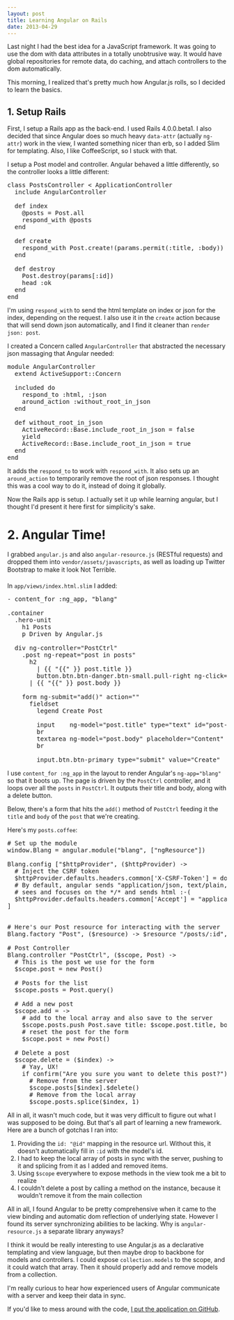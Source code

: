 ```yaml
---
layout: post
title: Learning Angular on Rails
date: 2013-04-29
---
```


Last night I had the best idea for a JavaScript framework. It was going to use the dom with data attributes in a totally unobtrusive way. It would have global repositories for remote data, do caching, and attach controllers to the dom automatically.

This morning, I realized that's pretty much how Angular.js rolls, so I decided to learn the basics.

## 1. Setup Rails

First, I setup a Rails app as the back-end. I used Rails 4.0.0.beta1. I also decided that since Angular does so much heavy `data-attr` (actually `ng-attr`) work in the view, I wanted something nicer than erb, so I added Slim for templating. Also, I like CoffeeScript, so I stuck with that.

I setup a Post model and controller. Angular behaved a little differently, so the controller looks a little different:

<pre class='prettyprint'>
class PostsController < ApplicationController
  include AngularController

  def index
    @posts = Post.all
    respond_with @posts
  end

  def create
    respond_with Post.create!(params.permit(:title, :body))
  end

  def destroy
    Post.destroy(params[:id])
    head :ok
  end
end
</pre>

I'm using `respond_with` to send the html template on index or json for the index, depending on the request. I also use it in the `create` action because that will send down json automatically, and I find it cleaner than `render json: post`.

I created a Concern called `AngularController` that abstracted the necessary json massaging that Angular needed:

<pre class="prettyprint">
module AngularController
  extend ActiveSupport::Concern

  included do
    respond_to :html, :json
    around_action :without_root_in_json
  end

  def without_root_in_json
    ActiveRecord::Base.include_root_in_json = false
    yield
    ActiveRecord::Base.include_root_in_json = true
  end
end
</pre>

It adds the `respond_to` to work with `respond_with`. It also sets up an `around_action` to temporarily remove the root of json responses. I thought this was a cool way to do it, instead of doing it globally.

Now the Rails app is setup. I actually set it up while learning angular, but I thought I'd present it here first for simplicity's sake.

# 2. Angular Time!

I grabbed `angular.js` and also `angular-resource.js` (RESTful requests) and dropped them into `vendor/assets/javascripts`, as well as loading up Twitter Bootstrap to make it look Not Terrible&#0153;.

In `app/views/index.html.slim` I added:

<pre class='prettyprint'>
- content_for :ng_app, "blang"

.container
  .hero-unit
    h1 Posts
    p Driven by Angular.js

  div ng-controller="PostCtrl"
    .post ng-repeat="post in posts"
      h2 
        | {{ "{{" }} post.title }}
        button.btn.btn-danger.btn-small.pull-right ng-click="delete($index)" &times;
      | {{ "{{" }} post.body }}

    form ng-submit="add()" action=""
      fieldset
        legend Create Post
        
        input    ng-model="post.title" type="text" id="post-title" placeholder="Title"
        br
        textarea ng-model="post.body" placeholder="Content" rows="4" columns="40"
        br

        input.btn.btn-primary type="submit" value="Create"
</pre>

I use `content_for :ng_app` in the layout to render Angular's `ng-app="blang"` so that it boots up. The page is driven by the `PostCtrl` controller, and it loops over all the `posts` in `PostCtrl`. It outputs their title and body, along with a delete button.

Below, there's a form that hits the `add()` method of `PostCtrl` feeding it the `title` and `body` of the `post` that we're creating.

Here's my `posts.coffee`:

<pre class='prettyprint'>
# Set up the module
window.Blang = angular.module("blang", ["ngResource"])

Blang.config ["$httpProvider", ($httpProvider) ->
  # Inject the CSRF token
  $httpProvider.defaults.headers.common['X-CSRF-Token'] = document.getElementsByName("csrf-token")[0].content
  # By default, angular sends "application/json, text/plain, */*" which rails
  # sees and focuses on the */* and sends html :-(
  $httpProvider.defaults.headers.common['Accept'] = "application/json"
]


# Here's our Post resource for interacting with the server
Blang.factory "Post", ($resource) -> $resource "/posts/:id", id: "@id"

# Post Controller
Blang.controller "PostCtrl", ($scope, Post) ->
  # This is the post we use for the form
  $scope.post = new Post()

  # Posts for the list
  $scope.posts = Post.query()

  # Add a new post
  $scope.add = ->
    # add to the local array and also save to the server
    $scope.posts.push Post.save title: $scope.post.title, body: $scope.post.body
    # reset the post for the form
    $scope.post = new Post()

  # Delete a post
  $scope.delete = ($index) ->
    # Yay, UX!
    if confirm("Are you sure you want to delete this post?")
      # Remove from the server
      $scope.posts[$index].$delete()
      # Remove from the local array
      $scope.posts.splice($index, 1)
</pre>

All in all, it wasn't much code, but it was very difficult to figure out what I was supposed to be doing. But that's all part of learning a new framework. Here are a bunch of gotchas I ran into:

1. Providing the `id: "@id"` mapping in the resource url. Without this, it doesn't automatically fill in `:id` with the model's id.
2. I had to keep the local array of posts in sync with the server, pushing to it and splicing from it as I added and removed items.
3. Using `$scope` everywhere to expose methods in the view took me a bit to realize
4. I couldn't delete a post by calling a method on the instance, because it wouldn't remove it from the main collection

All in all, I found Angular to be pretty comprehensive when it came to the view binding and automatic dom reflection of underlying state. However I found its server synchronizing abilities to be lacking. Why is `angular-resource.js` a separate library anyways?

I think it would be really interesting to use Angular.js as a declarative templating and view language, but then maybe drop to backbone for models and controllers. I could expose `collection.models` to the scope, and it could watch that array. Then it should properly add and remove models from a collection.

I'm really curious to hear how experienced users of Angular communicate with a server and keep their data in sync.

If you'd like to mess around with the code, [I put the application on GitHub](http://github.com/ngauthier/angular-on-rails).
